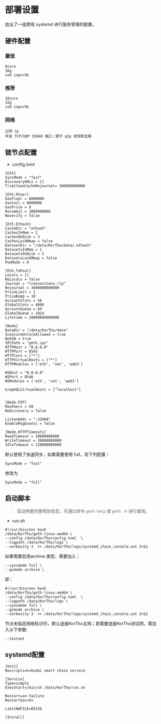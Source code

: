 # 部署设置

给出了一组使用 systemd 进行服务管理的配置。

## 硬件配置

### 最低

```
8core
16g
ssd iops>5k
```

### 推荐
```
16core
32g
ssd iops>5k
```

### 网络

```
公网 ip
开启 TCP/UDP 32668 端口；便于 p2p 发现和互联
```

## 链节点配置

* config.toml

```
[Eth]
SyncMode = "fast"
DiscoveryURLs = []
TrieCleanCacheRejournal= 300000000000

[Eth.Miner]
GasFloor = 8000000
GasCeil = 8000000
GasPrice = 0
Recommit = 3000000000
Noverify = false

[Eth.Ethash]
CacheDir = "ethash"
CachesInMem = 2
CachesOnDisk = 3
CachesLockMmap = false
DatasetDir = "/data/KorTho/data/.ethash"
DatasetsInMem = 1
DatasetsOnDisk = 2
DatasetsLockMmap = false
PowMode = 0

[Eth.TxPool]
Locals = []
NoLocals = false
Journal = "transactions.rlp"
Rejournal = 3600000000000
PriceLimit = 1
PriceBump = 10
AccountSlots = 16
GlobalSlots = 4096
AccountQueue = 64
GlobalQueue = 1024
Lifetime = 10800000000000

[Node]
DataDir = "/data/KorTho/data"
InsecureUnlockAllowed = true
NoUSB = true
IPCPath = "geth.ipc"
HTTPHost = "0.0.0.0"
HTTPPort = 8545
HTTPCors = ["*"]
HTTPVirtualHosts = ["*"]
HTTPModules = ['eth', 'net', 'web3']

WSHost = "0.0.0.0"
WSPort = 8546
WSModules = ['eth', 'net', 'web3']

GraphQLVirtualHosts = ["localhost"]


[Node.P2P]
MaxPeers = 50
NoDiscovery = false

ListenAddr = ":32668"
EnableMsgEvents = false

[Node.HTTPTimeouts]
ReadTimeout = 30000000000
WriteTimeout = 30000000000
IdleTimeout = 120000000000

```

默认使用了快速同步，如果需要使用 full，将下列配置：

```
SyncMode = "fast"
```
修改为
```
SyncMode = "full"
```

## 启动脚本

> 启动参数完整帮助信息，可通过命令 `geth help` 或 `geth -h` 进行查阅。

* run.sh


```
#!/usr/bin/env bash
/data/KorTho/geth-linux-amd64 \
--config /data/KorTho/config.toml  \
--logpath /data/KorTho/logs \
--verbosity 3  >> /data/KorTho/logs/systemd_chain_console.out 2>&1
```

如果需要启用archive 类型，需要加入：

```
--syncmode full \
--gcmode archive \
```

即：

```
#!/usr/bin/env bash
/data/KorTho/geth-linux-amd64 \
--config /data/KorTho/config.toml  \
--logpath /data/KorTho/logs \
--syncmode full \
--gcmode archive \
--verbosity 3  >> /data/KorTho/logs/systemd_chain_console.out 2>&1
```

节点未指定网络标识时，默认连接KorTho主网；若需要连接KorTho测试网，需加入以下参数:

```
--testnet
```

## systemd配置

```
[Unit]
Description=huobi smart chain service

[Service]
Type=simple
ExecStart=/bin/sh /data/KorTho/run.sh

Restart=on-failure
RestartSec=5s

LimitNOFILE=65536

[Install]

```